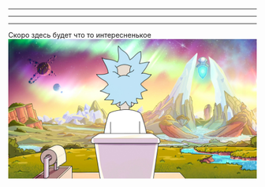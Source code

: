--------------

--------------

--------------
Скоро здесь будет что то интересненькое
![Image alt](https://github.com/EasyFor314/mywallpaper/raw/master/rick.jpg)
